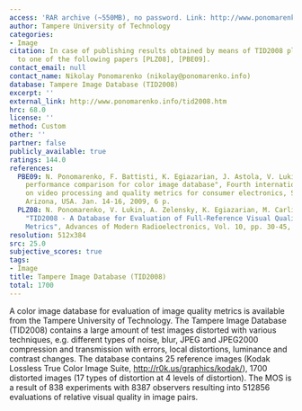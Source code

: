 ```yaml
---
access: 'RAR archive (~550MB), no password. Link: http://www.ponomarenko.info/tid/tid2008.rar'
author: Tampere University of Technology
categories:
- Image
citation: In case of publishing results obtained by means of TID2008 please refer
  to one of the following papers [PLZ08], [PBE09].
contact_email: null
contact_name: Nikolay Ponomarenko (nikolay@ponomarenko.info)
database: Tampere Image Database (TID2008)
excerpt: ''
external_link: http://www.ponomarenko.info/tid2008.htm
hrc: 68.0
license: ''
method: Custom
other: ''
partner: false
publicly_available: true
ratings: 144.0
references:
  PBE09: N. Ponomarenko, F. Battisti, K. Egiazarian, J. Astola, V. Lukin "Metrics
    performance comparison for color image database", Fourth international workshop
    on video processing and quality metrics for consumer electronics, Scottsdale,
    Arizona, USA. Jan. 14-16, 2009, 6 p.
  PLZ08: N. Ponomarenko, V. Lukin, A. Zelensky, K. Egiazarian, M. Carli, F. Battisti,
    "TID2008 - A Database for Evaluation of Full-Reference Visual Quality Assessment
    Metrics", Advances of Modern Radioelectronics, Vol. 10, pp. 30-45, 2009.
resolution: 512x384
src: 25.0
subjective_scores: true
tags:
- Image
title: Tampere Image Database (TID2008)
total: 1700
---
```


A color image database for evaluation of image quality metrics is available from the Tampere University of Technology. The Tampere Image Database (TID2008) contains a large amount of test images distorted with various techniques, e.g. different types of noise, blur, JPEG and JPEG2000 compression and transmission with errors, local distortions, luminance and contrast changes. The database contains 25 reference images (Kodak Lossless True Color Image Suite, http://r0k.us/graphics/kodak/), 1700 distorted images (17 types of distortion at 4 levels of distortion). The MOS is a result of 838 experiments with 8387 observers resulting into 512856 evaluations of relative visual quality in image pairs.